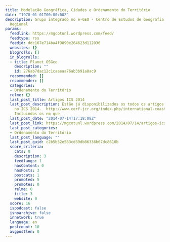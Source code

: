```yaml
---
title: Modelação Geográfica, Cidades e Ordenamento do Território
date: "1970-01-01T00:00:00Z"
description: Grupo integrado no e-GEO - Centro de Estudos de Geografia e Planeamento
  Regional
params:
  feedlink: https://mgcotunl.wordpress.com/feed/
  feedtype: rss
  feedid: ddc167e714ba4f9890e264623d112036
  websites: {}
  blogrolls: []
  in_blogrolls:
  - title: Planet OSGeo
    description: ""
    id: 276ab7dac12c1caaeaa76ab3b91a8ac9
  recommended: []
  recommender: []
  categories:
  - Ordenamento do Território
  relme: {}
  last_post_title: Artigos ICS 2014
  last_post_description: Estão já disponibilizados os todos os artigos que foram apresentados
    no ICS 2014.  http://www.cerf-jcr.org/index.php/international-coastal-symposium/ics-2014south-africa
    Incluindos os em que
  last_post_date: "2014-07-14T17:18:08Z"
  last_post_link: https://mgcotunl.wordpress.com/2014/07/14/artigos-ics-2014/
  last_post_categories:
  - Ordenamento do Território
  last_post_language: ""
  last_post_guid: c2b5b52e583cd39db86336b67dc8610b
  score_criteria:
    cats: 0
    description: 3
    feedlangs: 1
    hasContent: 0
    hasPosts: 3
    postcats: 1
    promoted: 5
    promotes: 0
    relme: 0
    title: 3
    website: 0
  score: 16
  ispodcast: false
  isnoarchive: false
  innetwork: true
  language: en
  postcount: 10
  avgpostlen: 0
---
```

